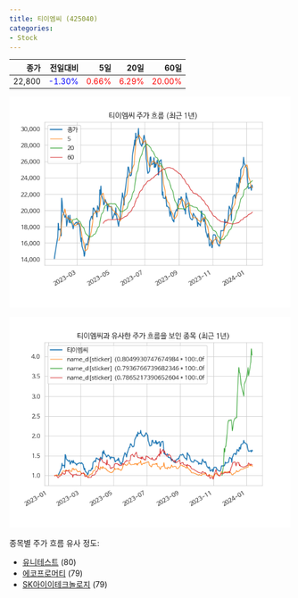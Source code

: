 ```yaml
---
title: 티이엠씨 (425040)
categories:
- Stock
---
```


|종가|전일대비|5일|20일|60일|
|---:|-------:|--:|---:|---:|
|22,800|<span style="color: blue">-1.30%</span>|<span style="color: red">0.66%</span>|<span style="color: red">6.29%</span>|<span style="color: red">20.00%</span>|


<!-- more -->

![425040](/assets/images/stock/425040.png)

![425040](/assets/images/stock/425040_sim.png)

종목별 주가 흐름 유사 정도:
- [유니테스트](/stock/086390/) (80)
- [에코프로머티](/stock/450080/) (79)
- [SK아이이테크놀로지](/stock/361610/) (79)